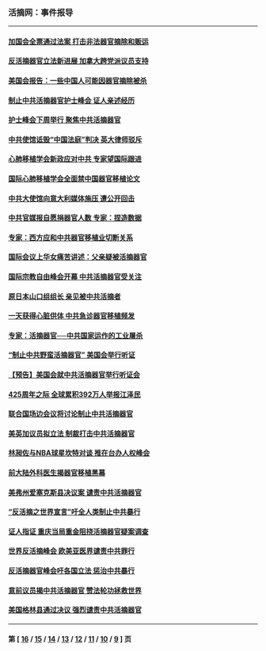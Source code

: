 ### 活摘网：事件报导
---
#### [加国会全票通过法案 打击非法器官摘除和贩运](../../pages/nf5877/n13884924.md?12220430) 
#### [反活摘器官立法新进展 加拿大跨党派议员支持](../../pages/nf5877/n13876061.md?12220430) 
#### [美国会报告：一些中国人可能因器官摘除被杀](../../pages/nf5877/n13867964.md?12220430) 
#### [制止中共活摘器官护士峰会 证人亲述经历](../../pages/nf5877/n13859007.md?12220430) 
#### [护士峰会下周举行 聚焦中共活摘器官](../../pages/nf5877/n13855418.md?12220430) 
#### [中共使馆诋毁“中国法庭”判决 英大律师驳斥](../../pages/nf5877/n13833945.md?12220430) 
#### [心肺移植学会新政应对中共 专家望国际跟进](../../pages/nf5877/n13829043.md?12220430) 
#### [国际心肺移植学会全面禁中国器官移植论文](../../pages/nf5877/n13827785.md?12220430) 
#### [中共大使馆向意大利媒体施压 遭公开回击](../../pages/nf5877/n13826038.md?12220430) 
#### [中共官媒报自愿捐器官人数 专家：捏造数据](../../pages/nf5877/n13814130.md?12220430) 
#### [专家：西方应和中共器官移植业切断关系](../../pages/nf5877/n13772828.md?12220430) 
#### [国际会议上华女痛苦讲述：父亲疑被活摘器官](../../pages/nf5877/n13771583.md?12220430) 
#### [国际宗教自由峰会开幕 中共活摘器官受关注](../../pages/nf5877/n13769995.md?12220430) 
#### [原日本山口组组长 亲见被中共活摘者](../../pages/nf5877/n13767360.md?12220430) 
#### [一天获得心脏供体 中共急诊器官移植频发](../../pages/nf5877/n13764689.md?12220430) 
#### [专家：活摘器官──中共国家运作的工业屠杀](../../pages/nf5877/n13761178.md?12220430) 
#### [“制止中共野蛮活摘器官” 美国会举行听证](../../pages/nf5877/n13735831.md?12220430) 
#### [【预告】美国会就中共活摘器官举行听证会](../../pages/nf5877/n13732843.md?12220430) 
#### [425周年之际 全球累积392万人举报江泽民](../../pages/nf5877/n13719232.md?12220430) 
#### [联合国场边会议将讨论制止中共活摘器官](../../pages/nf5877/n13656361.md?12220430) 
#### [美英加议员拟立法 制裁打击中共活摘器官](../../pages/nf5877/n13430251.md?12220430) 
#### [林昶佐与NBA球星坎特对谈 推在台办人权峰会](../../pages/nf5877/n13414467.md?12220430) 
#### [前大陆外科医生揭器官移植黑幕](../../pages/nf5877/n13401416.md?12220430) 
#### [美弗州爱塞克斯县决议案 谴责中共活摘器官](../../pages/nf5877/n13320919.md?12220430) 
#### [“反活摘之世界宣言”吁全人类制止中共暴行](../../pages/nf5877/n13259730.md?12220430) 
#### [证人指证 重庆当局重金阻挠活摘器官疑案调查](../../pages/nf5877/n13259127.md?12220430) 
#### [世界反活摘峰会 欧美亚医界谴责中共罪行](../../pages/nf5877/n13253550.md?12220430) 
#### [反活摘器官峰会吁各国立法 惩治中共暴行](../../pages/nf5877/n13245052.md?12220430) 
#### [意前议员揭中共活摘器官 赞法轮功拯救世界](../../pages/nf5877/n13203445.md?12220430) 
#### [美国格林县通过决议 强烈谴责中共活摘器官](../../pages/nf5877/n13119367.md?12220430) 

---
#### 第 [ [16](./16.md?12220430) / [15](./15.md?12220430) / [14](./14.md?12220430) / [13](./13.md?12220430) / [12](./12.md?12220430) / [11](./11.md?12220430) / [10](./10.md?12220430) / [9](./9.md?12220430) ] 页
